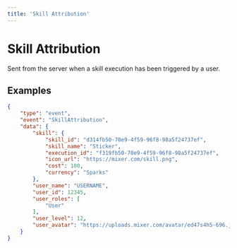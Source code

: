 ```yaml
---
title: 'Skill Attribution'
---
```


# Skill Attribution

Sent from the server when a skill execution has been triggered by a user.


## Examples

```json
{
    "type": "event",
    "event": "SkillAttribution",
    "data": {
        "skill": {
            "skill_id": "d314fb50-70e9-4f59-96f8-98a5f24737ef",
            "skill_name": "Sticker",
            "execution_id": "f319fb50-70e9-4f59-96f8-98a5f24737ef",
            "icon_url": "https://mixer.com/skill.png",
            "cost": 100,
            "currency": "Sparks"
        },
        "user_name": "USERNAME",
        "user_id": 12345,
        "user_roles": [
            "User"
        ],
        "user_level": 12,
        "user_avatar": "https://uploads.mixer.com/avatar/ed47s4h5-696.jpg"
    }
}
```
